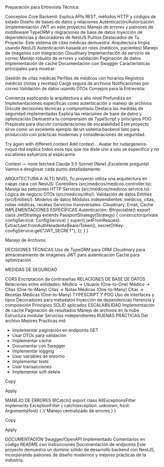 Preparación para Entrevista Técnica:

Conceptos Core Backend:
Explica APIs REST, métodos HTTP y códigos de estado
Diseño de bases de datos y relaciones
Autenticación/Autorización (implementación JWT en este proyecto)
Manejo de errores y patrones de middleware
TypeORM y migraciones de base de datos
Inyección de dependencias y decoradores de NestJS
Puntos Destacados de Tu Proyecto: Este sistema de citas médicas demuestra:
Arquitectura limpia usando NestJS
Autenticación basada en roles (médicos, pacientes)
Manejo de imágenes con integración Cloudinary
Implementación de servicio de correo
Manejo robusto de errores y validación
Paginación de datos
Implementación de caché
Documentación con Swagger
Características principales para mostrar:

Gestión de citas médicas
Perfiles de médicos con horarios
Registros médicos (notas y recetas)
Carga segura de archivos
Notificaciones por correo
Validación de datos usando DTOs
Consejos para la Entrevista:

Comienza explicando la arquitectura a alto nivel
Profundiza en implementaciones específicas como autenticación o manejo de archivos
Discute decisiones técnicas y compromisos
Destaca las medidas de seguridad implementadas
Explica las relaciones de base de datos y optimización
Demuestra tu comprensión de TypeScript y principios POO
Prepárate para discutir consideraciones de escalabilidad
Este proyecto sirve como un excelente ejemplo de un sistema backend listo para producción con prácticas modernas y consideraciones de seguridad.

Try again with different context
Add context...
Avatar for rudargeneira-rvqud
rbd
explica todos esos tips que me diste uno a uno se especifico y no escatimes esfuerzos al explicarme

Context
— none fetched
Claude 3.5 Sonnet (New)
¡Excelente pregunta! Vamos a desglosar cada punto detalladamente:

ARQUITECTURA A ALTO NIVEL
Tu proyecto utiliza una arquitectura en capas clara con NestJS:
Controllers (src/medicos/medicos.controller.ts): Maneja las peticiones HTTP
Services (src/medicos/medicos.service.ts): Lógica de negocio
DTOs (src/medicos/dto/): Validación de datos
Entities (src/Entities/): Modelos de datos
Módulos independientes: médicos, citas, notas médicas, recetas
Servicios transversales: Cloudinary, Email, Cache
IMPLEMENTACIONES ESPECÍFICAS Autenticación:
@Injectable()
export class JwtStrategy extends PassportStrategy(Strategy) {
constructor(private configService: ConfigService) {
super({
jwtFromRequest: ExtractJwt.fromAuthHeaderAsBearerToken(),
secretOrKey: configService.get<string>("JWT_SECRET"),
});
}
}

Manejo de Archivos:

DECISIONES TÉCNICAS
Uso de TypeORM para ORM
Cloudinary para almacenamiento de imágenes
JWT para autenticación
Cache para optimización

MEDIDAS DE SEGURIDAD

CORS
Encriptación de contraseñas
RELACIONES DE BASE DE DATOS
Relaciones entre entidades:
Médico -> Usuario (One-to-One)
Médico -> Citas (One-to-Many)
Citas -> Notas Médicas (One-to-Many)
Citas -> Recetas Médicas (One-to-Many)
TYPESCRIPT Y POO
Uso de interfaces y tipos
Decoradores para metadatos
Inyección de dependencias
Herencia y composición
Principios SOLID aplicados
ESCALABILIDAD
Implementación de caché
Paginación de resultados
Manejo de archivos en la nube
Estructura modular
Servicios independientes
BUENAS PRÁCTICAS Del archivo Mejores Practicas.md:

- Implementar paginación en endpoints GET
- Usar DTOs para validación
- Implementar caché
- Documentar con Swagger
- Implementar logging
- Usar variables de entorno
- Implementar tests
- Usar transacciones
- Implementar soft delete

Copy

Apply

MANEJO DE ERRORES
@Catch()
export class AllExceptionsFilter implements ExceptionFilter {
catch(exception: unknown, host: ArgumentsHost) {
// Manejo centralizado de errores
}
}

Copy

Apply

DOCUMENTACIÓN
Swagger/OpenAPI implementado
Comentarios en código
README con instrucciones
Documentación de endpoints
Este proyecto demuestra un dominio sólido de desarrollo backend con NestJS, incorporando patrones de diseño modernos y mejores prácticas de la industria.
